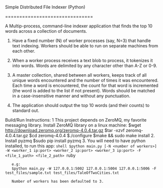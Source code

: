 Simple Distributed File Indexer (Python)

===============================

A Multip-process, command-line indexer application that finds the top 10 words across a collection of documents.


1. Have a fixed number (N) of worker processes (say, N=3) that handle text
indexing. Workers should be able to run on separate machines from each
other.

2. When a worker process receives a text blob to process, it tokenizes it
into words. Words are delimited by any character other than A-Z or 0-9.

3. A master collection, shared between all workers, keeps track of all
unique words encountered and the number of times it was encountered. Each
time a word is encountered, the count for that word is incremented (the
word is added to the list if not present). Words should be matched in a
case-insensitive manner and without any punctuation.

4. The application should output the top 10 words (and their counts) to
standard out.



Build/Run Instructions:
1 This project depends on ZeroMQ, my favorite messaging library. Install ZeroMQ library on a linux machine:
      $wget http://download.zeromq.org/zeromq-4.0.4.tar.gz
      $tar -xzvf zeromq-4.0.4.tar.gz
      $cd zeromq-4.0.4
      $./configure
      $make && sudo make install
2. Install pyzmq
      $sudo pip install pyzmq
3. You will need to have python installed, to run this app:
      ```shell
      $python main.py [-N <number of workers>] -W <worker_1 ip:port> <worker_2 ip:port> <worker_3 ip:port> -F <file_1_path> <file_2_path>
      ```ruby

       e.g: 
       $python main.py -W 127.0.0.1:5002 127.0.0.1:5004 127.0.0.1:5006 -F test_files/sample.txt test_files/TaleOfTwoCities.txt

       Number of workers has been defaulted to 3.
